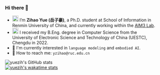 ### Hi there 👋

- <img src="https://yuezih-bucket.oss-cn-beijing.aliyuncs.com/RUC_logo.png" width="20" /> I’m **Zihao Yue (岳子豪)**, a Ph.D. student at School of Information in Renmin University of China, and currently working within the [AIM3 Lab](http://www.ruc-aim3.com).
- <img src="https://yuezih-bucket.oss-cn-beijing.aliyuncs.com/UESTC_logo-2.png" width="20" /> I received my B.Eng. degree in Computer Science from the University of Electronic Science and Technology of China (UESTC), Chengdu in 2022.
- 🔭 I'm currently interested in `language modeling` and `embodied AI`.
- 💌 How to reach me: `yzihao@ruc.edu.cn`

![yuezih's GitHub stats](https://github-readme-stats.vercel.app/api?username=yuezih&show_icons=true&theme=vue&count_private=true&hide=prs)  
[![yuezih's wakatime stats](https://github-readme-stats.vercel.app/api/wakatime?username=yuezih&langs_count=6&theme=buefy)](https://github.com/yuezih/github-readme-stats)
